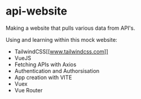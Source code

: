 # api-website

Making a website that pulls various data from API's.

Using and learning within this mock website:

- TailwindCSS[[www.tailwindcss.com]]
- VueJS
- Fetching APIs with Axios
- Authentication and Authorsisation
- App creation with VITE
- Vuex
- Vue Router
